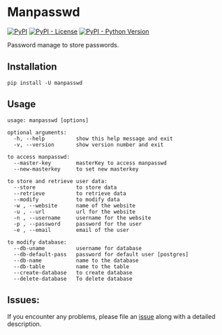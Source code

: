 # Manpasswd

[![PyPI](https://img.shields.io/pypi/v/manpasswd)](https://pypi.python.org/pypi/manpasswd)
[![PyPI - License](https://img.shields.io/pypi/l/manpasswd)](https://github.com/Gowthaman1401/ManPasswd/blob/main/LICENSE)
[![PyPI - Python Version](https://img.shields.io/pypi/pyversions/manpasswd?color=red)](https://pypi.python.org/pypi/manpasswd)

Password manage to store passwords.

## Installation

`pip install -U manpasswd`

## Usage

```
usage: manpasswd [options]

optional arguments:
  -h, --help          show this help message and exit
  -v, --version       show version number and exit

to access manpasswd:
  --master-key        masterKey to access manpasswd
  --new-masterkey     to set new masterkey

to store and retrieve user data:
  --store             to store data
  --retrieve          to retrieve data
  --modify            to modify data
  -w , --website      name of the website
  -u , --url          url for the website
  -n , --username     username for the website
  -p , --password     password for the user
  -e , --email        email of the user

to modify database:
  --db-uname          username for database
  --db-default-pass   password for default user [postgres]
  --db-name           name to the database
  --db-table          name to the table
  --create-database   to create database
  --delete-database   To delete database
```
## Issues:

If you encounter any problems, please file an [issue](https://github.com/Gowthaman1401/ManPasswd/) along with a detailed description.